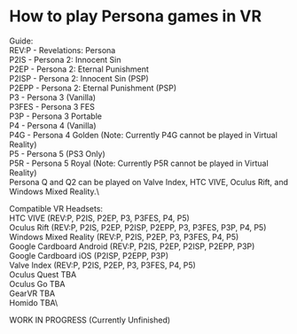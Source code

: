 # How to play Persona games in VR

Guide:\
REV:P - Revelations: Persona\
P2IS - Persona 2: Innocent Sin\
P2EP - Persona 2: Eternal Punishment\
P2ISP - Persona 2: Innocent Sin (PSP)\
P2EPP - Persona 2: Eternal Punishment (PSP)\
P3 - Persona 3 (Vanilla)\
P3FES - Persona 3 FES\
P3P - Persona 3 Portable\
P4 - Persona 4 (Vanilla)\
P4G - Persona 4 Golden (Note: Currently P4G cannot be played in Virtual Reality)\
P5 - Persona 5 (PS3 Only)\
P5R - Persona 5 Royal (Note: Currently P5R cannot be played in Virtual Reality)\
Persona Q and Q2 can be played on Valve Index, HTC VIVE, Oculus Rift, and Windows Mixed Reality.\

Compatible VR Headsets:\
HTC VIVE (REV:P, P2IS, P2EP, P3, P3FES, P4, P5)\
Oculus Rift (REV:P, P2IS, P2EP, P2ISP, P2EPP, P3, P3FES, P3P, P4, P5)\
Windows Mixed Reality (REV:P, P2IS, P2EP, P3, P3FES, P4, P5)\
Google Cardboard Android (REV:P, P2IS, P2EP, P2ISP, P2EPP, P3P)\
Google Cardboard iOS (P2ISP, P2EPP, P3P)\
Valve Index (REV:P, P2IS, P2EP, P3, P3FES, P4, P5)\
Oculus Quest TBA\
Oculus Go TBA\
GearVR TBA\
Homido TBA\

WORK IN PROGRESS (Currently Unfinished)
